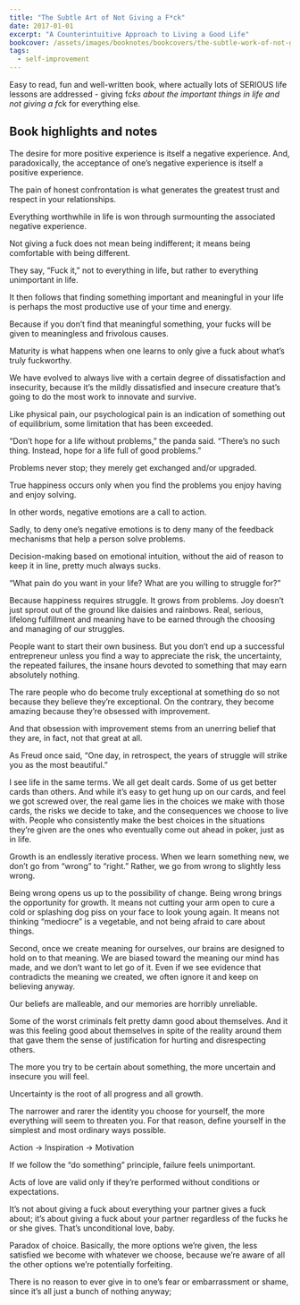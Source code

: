 ```yaml
---
title: "The Subtle Art of Not Giving a F*ck"
date: 2017-01-01
excerpt: "A Counterintuitive Approach to Living a Good Life"
bookcover: /assets/images/booknotes/bookcovers/the-subtle-work-of-not-giving-a-f--k.jpg
tags:
  - self-improvement
---
```


Easy to read, fun and well-written book, where actually lots of SERIOUS life lessons are addressed - giving f*cks 
about the important things in life and not giving a f*ck for everything else.

## Book highlights and notes

The desire for more positive experience is itself a negative experience. And, paradoxically, the acceptance of one’s negative experience is itself a positive experience.

The pain of honest confrontation is what generates the greatest trust and respect in your relationships.
                
Everything worthwhile in life is won through surmounting the associated negative experience.
                
Not giving a fuck does not mean being indifferent; it means being comfortable with being different.
                
They say, “Fuck it,” not to everything in life, but rather to everything unimportant in life.
                
It then follows that finding something important and meaningful in your life is perhaps the most productive use of your time and energy.
                
Because if you don’t find that meaningful something, your fucks will be given to meaningless and frivolous causes.
                
Maturity is what happens when one learns to only give a fuck about what’s truly fuckworthy.
                
We have evolved to always live with a certain degree of dissatisfaction and insecurity,
 because it’s the mildly dissatisfied and insecure creature that’s going to do the most work to innovate and survive.
                
Like physical pain, our psychological pain is an indication of something out of equilibrium, some limitation that has been exceeded.

<span class="highlight-yellow">“Don’t hope for a life without problems,” the panda said. “There’s no such thing. Instead, hope for a life full of good problems.”</span>
                
Problems never stop; they merely get exchanged and/or upgraded.
                
True happiness occurs only when you find the problems you enjoy having and enjoy solving.
                
In other words, negative emotions are a call to action.
                
Sadly, to deny one’s negative emotions is to deny many of the feedback mechanisms that help a person solve problems.
                
Decision-making based on emotional intuition, without the aid of reason to keep it in line, pretty much always sucks.
                
“What pain do you want in your life? What are you willing to struggle for?”
                
Because happiness requires struggle. It grows from problems. Joy doesn’t just sprout out of the ground like daisies and rainbows.
 Real, serious, lifelong fulfillment and meaning have to be earned through the choosing and managing of our struggles.
                
People want to start their own business. But you don’t end up a successful entrepreneur unless you find a way to appreciate the risk,
 the uncertainty, the repeated failures, the insane hours devoted to something that may earn absolutely nothing.
                
The rare people who do become truly exceptional at something do so not because they believe they’re exceptional.
 On the contrary, they become amazing because they’re obsessed with improvement.
                
And that obsession with improvement stems from an unerring belief that they are, in fact, not that great at all.
                
As Freud once said, “One day, in retrospect, the years of struggle will strike you as the most beautiful.”
                
I see life in the same terms. We all get dealt cards. Some of us get better cards than others. 
And while it’s easy to get hung up on our cards, and feel we got screwed over,
 the real game lies in the choices we make with those cards, the risks we decide to take, and the consequences we choose to live with.
  People who consistently make the best choices in the situations they’re given are the ones who eventually come out ahead in poker, just as in life.
                
Growth is an endlessly iterative process. When we learn something new, we don’t go from “wrong” to “right.”
 Rather, we go from wrong to slightly less wrong. 
                
Being wrong opens us up to the possibility of change. Being wrong brings the opportunity for growth.
 It means not cutting your arm open to cure a cold or splashing dog piss on your face to look young again.
  It means not thinking “mediocre” is a vegetable, and not being afraid to care about things.
                
Second, once we create meaning for ourselves, our brains are designed to hold on to that meaning.
 We are biased toward the meaning our mind has made, and we don’t want to let go of it.
  Even if we see evidence that contradicts the meaning we created, we often ignore it and keep on believing anyway.
                
Our beliefs are malleable, and our memories are horribly unreliable.
                
Some of the worst criminals felt pretty damn good about themselves. And it was this feeling good about themselves
 in spite of the reality around them that gave them the sense of justification for hurting and disrespecting others.
                
The more you try to be certain about something, the more uncertain and insecure you will feel.
                
Uncertainty is the root of all progress and all growth.
                
The narrower and rarer the identity you choose for yourself, the more everything will seem to threaten you.
 For that reason, define yourself in the simplest and most ordinary ways possible.
                
Action → Inspiration → Motivation
                
If we follow the “do something” principle, failure feels unimportant.
                
Acts of love are valid only if they’re performed without conditions or expectations.
                
It’s not about giving a fuck about everything your partner gives a fuck about; it’s about giving a fuck about your partner regardless of the fucks he or she gives.
 That’s unconditional love, baby.
                
Paradox of choice. Basically, the more options we’re given, the less satisfied we become with whatever we choose,
 because we’re aware of all the other options we’re potentially forfeiting.
                
There is no reason to ever give in to one’s fear or embarrassment or shame, since it’s all just a bunch of nothing anyway;

